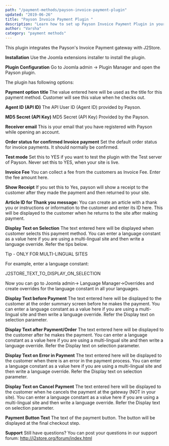 ```yaml
---
path: "/payment-methods/payson-invoice-payment-plugin"
updated: "2019-06-26"
title: "Payson Invoice Payment Plugin "
description: "Learn how to set up Payson Invoice Payment Plugin in your site."
author: "Varsha"
category: "payment methods"
---
```


This plugin integrates the Payson's Invoice Payment gateway with J2Store.

**Installation**
Use the Joomla extensions installer to install the plugin.

**Plugin Configuration**
Go to Joomla admin → Plugin Manager and open the Payson plugin.

The plugin has following options:

**Payment option title**
The value entered here will be used as the title for this payment method. Customer will see this value when he checks out.

**Agent ID (API ID)**
The API User ID (Agent ID) provided by Payson.

**MD5 Secret (API Key)**
MD5 Secret (API Key) Provided by the Payson.

**Receiver email**
This is your email that you have registered with Payson while opening an account.

**Order status for confirmed Invoice payment**
Set the default order status for invoice payments. It should normally be confirmed.

**Test mode**
Set this to YES if you want to test the plugin with the Test server of Payson.
Never set this to YES, when your site is live.

**Invoice Fee**
You can collect a fee from the customers as Invoice Fee. Enter the fee amount here.

**Show Receipt**
If you set this to Yes, payson will show a receipt to the customer after they made the payment and then returned to your site.

**Article ID for Thank you message:**
You can create an article with a thank you or instructions or information to the customer and enter its ID here. This will be displayed to the customer when he returns to the site after making payment.

**Display Text on Selection**
The text entered here will be displayed when customer selects this payment method.
You can enter a language constant as a value here if you are using a multi-lingual site and then write a language override. Refer the tips below.

Tip - ONLY FOR MULTI-LINGUAL SITES

For example, enter a language constant:

J2STORE_TEXT_TO_DISPLAY_ON_SELECTION

Now you can go to Joomla admin-> Language Manager->Overrides and create overrides for the language constant in all your languages.

**Display Text before Payment**
The text entered here will be displayed to the customer at the order summary screen before he makes the payment.
You can enter a language constant as a value here if you are using a multi-lingual site and then write a language override. Refer the Display text on selection parameter.

**Display Text after Payment/Order**
The text entered here will be displayed to the customer after he makes the payment.
You can enter a language constant as a value here if you are using a multi-lingual site and then write a language override. Refer the Display text on selection parameter.

**Display Text on Error in Payment**
The text entered here will be displayed to the customer when there is an error in the payment process.
You can enter a language constant as a value here if you are using a multi-lingual site and then write a language override. Refer the Display text on selection parameter.

**Display Text on Cancel Payment**
The text entered here will be displayed to the customer when he cancels the payment at the gateway (NOT in your site).
You can enter a language constant as a value here if you are using a multi-lingual site and then write a language override. Refer the Display text on selection parameter.

**Payment Button Text**
The text of the payment button. The button will be displayed at the final checkout step.

**Support**
Still have questions? You can post your questions in our support forum: http://j2store.org/forum/index.html

